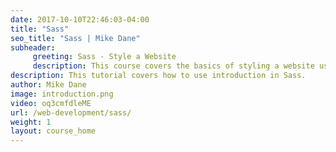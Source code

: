```yaml
---
date: 2017-10-10T22:46:03-04:00
title: "Sass"
seo_title: "Sass | Mike Dane"
subheader:
     greeting: Sass - Style a Website
     description: This course covers the basics of styling a website using Sass. Work your way through the videos and we'll teach you everything you need to know to style a basic website!
description: This tutorial covers how to use introduction in Sass.
author: Mike Dane
image: introduction.png
video: oq3cmfdleME
url: /web-development/sass/
weight: 1
layout: course_home
---
```

